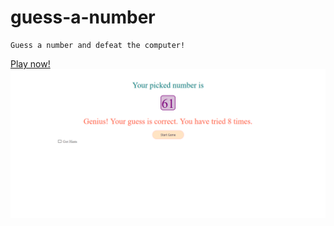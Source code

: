 # guess-a-number
    Guess a number and defeat the computer!
<a href="https://saifulshihab.github.io/guess-a-number/">Play now!<a/>
<img src="gan.png"/>
